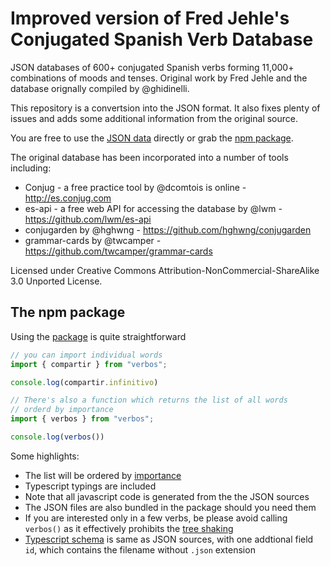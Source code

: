 # Improved version of Fred Jehle's Conjugated Spanish Verb Database

JSON databases of 600+ conjugated Spanish verbs forming 11,000+ combinations of moods and tenses. Original work by Fred Jehle and the database orignally compiled by @ghidinelli. 

This repository is a convertsion into the JSON format. It also fixes plenty of issues and adds some additional information from the original source.

You are free to use the [JSON data](verbs) directly or grab the [npm package](https://www.npmjs.com/package/verbos).

The original database has been incorporated into a number of tools including:

 * Conjug - a free practice tool by @dcomtois is online - http://es.conjug.com
 * es-api - a free web API for accessing the database by @lwm - https://github.com/lwm/es-api
 * conjugarden by @hghwng - https://github.com/hghwng/conjugarden
 * grammar-cards by @twcamper - https://github.com/twcamper/grammar-cards

Licensed under Creative Commons Attribution-NonCommercial-ShareAlike 3.0 Unported License.

## The npm package

Using the [package](https://www.npmjs.com/package/verbos) is quite straightforward
```javascript
// you can import individual words
import { compartir } from "verbos";

console.log(compartir.infinitivo)

// There's also a function which returns the list of all words
// orderd by importance
import { verbos } from "verbos";

console.log(verbos())
```

Some highlights:
* The list will be ordered by [importance](https://en.wiktionary.org/w/index.php?title=User:Matthias_Buchmeier#Spanish_frequency_list)
* Typescript typings are included
* Note that all javascript code is generated from the the JSON sources
* The JSON files are also bundled in the package should you need them
* If you are interested only in a few verbs, be please avoid calling `verbos()` as it effectively prohibits the [tree shaking](https://webpack.js.org/guides/tree-shaking/)
* [Typescript schema](tools/generate-package/schema/verbo.d.ts) is same as JSON sources, with one addtional field `id`, which contains the filename without `.json` extension
